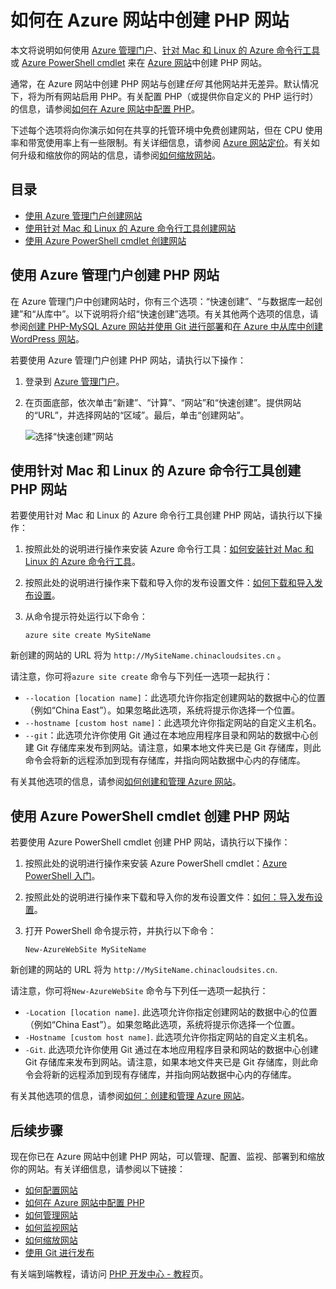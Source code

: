 <properties title="How to create a PHP web site in Azure Web Sites" pageTitle="How to create a PHP web site in Azure Web Sites" metaKeywords="PHP Azure Web Sites" description="Learn how to create a PHP web site in Azure Web Sites" documentationCenter="PHP" services="Web Sites" editor="mollybos" manager="bjsmith" authors="" />
<tags ms.service="Web Sites"
    ms.date="02/05/2015"
    wacn.date="04/11/2015"
    />

# 如何在 Azure 网站中创建 PHP 网站

本文将说明如何使用 [Azure 管理门户][Azure 管理门户]、[针对 Mac 和 Linux 的 Azure 命令行工具][针对 Mac 和 Linux 的 Azure 命令行工具]或 [Azure PowerShell cmdlet][Azure PowerShell cmdlet] 来在 [Azure 网站][Azure 网站]中创建 PHP 网站。

通常，在 Azure 网站中创建 PHP 网站与创建*任何* 其他网站并无差异。默认情况下，将为所有网站启用 PHP。有关配置 PHP（或提供你自定义的 PHP 运行时）的信息，请参阅[如何在 Azure 网站中配置 PHP][如何在 Azure 网站中配置 PHP]。

下述每个选项将向你演示如何在共享的托管环境中免费创建网站，但在 CPU 使用率和带宽使用率上有一些限制。有关详细信息，请参阅 [Azure 网站定价][Azure 网站定价]。有关如何升级和缩放你的网站的信息，请参阅[如何缩放网站][如何缩放网站]。

## 目录

-   [使用 Azure 管理门户创建网站][使用 Azure 管理门户创建网站]
-   [使用针对 Mac 和 Linux 的 Azure 命令行工具创建网站][使用针对 Mac 和 Linux 的 Azure 命令行工具创建网站]
-   [使用 Azure PowerShell cmdlet 创建网站][使用 Azure PowerShell cmdlet 创建网站]

## <a name="portal"></a>使用 Azure 管理门户创建 PHP 网站

在 Azure 管理门户中创建网站时，你有三个选项：“快速创建”、“与数据库一起创建”和“从库中”。以下说明将介绍“快速创建”选项。有关其他两个选项的信息，请参阅[创建 PHP-MySQL Azure 网站并使用 Git 进行部署][创建 PHP-MySQL Azure 网站并使用 Git 进行部署]和[在 Azure 中从库中创建 WordPress 网站][在 Azure 中从库中创建 WordPress 网站]。

若要使用 Azure 管理门户创建 PHP 网站，请执行以下操作：

1.  登录到 [Azure 管理门户][Azure 管理门户]。
2.  在页面底部，依次单击“新建”、“计算”、“网站”和“快速创建”。提供网站的“URL”，并选择网站的“区域”。最后，单击“创建网站”。

    ![选择“快速创建”网站][选择“快速创建”网站]

## <a name="XplatTools"></a>使用针对 Mac 和 Linux 的 Azure 命令行工具创建 PHP 网站

若要使用针对 Mac 和 Linux 的 Azure 命令行工具创建 PHP 网站，请执行以下操作：

1.  按照此处的说明进行操作来安装 Azure 命令行工具：[如何安装针对 Mac 和 Linux 的 Azure 命令行工具][如何安装针对 Mac 和 Linux 的 Azure 命令行工具]。

2.  按照此处的说明进行操作来下载和导入你的发布设置文件：[如何下载和导入发布设置][如何下载和导入发布设置]。

3.  从命令提示符处运行以下命令：

        azure site create MySiteName

新创建的网站的 URL 将为 `http://MySiteName.chinacloudsites.cn` 。

请注意，你可将`azure site create` 命令与下列任一选项一起执行：

-   `--location [location name]`：此选项允许你指定创建网站的数据中心的位置（例如“China East”）。如果忽略此选项，系统将提示你选择一个位置。
-   `--hostname [custom host name]`：此选项允许你指定网站的自定义主机名。
-   `--git`：此选项允许你使用 Git 通过在本地应用程序目录和网站的数据中心创建 Git 存储库来发布到网站。请注意，如果本地文件夹已是 Git 存储库，则此命令会将新的远程添加到现有存储库，并指向网站数据中心内的存储库。

有关其他选项的信息，请参阅[如何创建和管理 Azure 网站][如何创建和管理 Azure 网站]。

## <a name="PowerShell"></a>使用 Azure PowerShell cmdlet 创建 PHP 网站

若要使用 Azure PowerShell cmdlet 创建 PHP 网站，请执行以下操作：

1.  按照此处的说明进行操作来安装 Azure PowerShell cmdlet：[Azure PowerShell 入门][Azure PowerShell 入门]。

2.  按照此处的说明进行操作来下载和导入你的发布设置文件：[如何：导入发布设置][如何：导入发布设置]。

3.  打开 PowerShell 命令提示符，并执行以下命令：

        New-AzureWebSite MySiteName

新创建的网站的 URL 将为 `http://MySiteName.chinacloudsites.cn`.

请注意，你可将`New-AzureWebSite` 命令与下列任一选项一起执行：

-   `-Location [location name]`. 此选项允许你指定创建网站的数据中心的位置（例如“China East”）。如果忽略此选项，系统将提示你选择一个位置。
-   `-Hostname [custom host name]`. 此选项允许你指定网站的自定义主机名。
-   `-Git`. 此选项允许你使用 Git 通过在本地应用程序目录和网站的数据中心创建 Git 存储库来发布到网站。请注意，如果本地文件夹已是 Git 存储库，则此命令会将新的远程添加到现有存储库，并指向网站数据中心内的存储库。

有关其他选项的信息，请参阅[如何：创建和管理 Azure 网站][如何：创建和管理 Azure 网站]。

## <a name="NextSteps"></a>后续步骤

现在你已在 Azure 网站中创建 PHP 网站，可以管理、配置、监视、部署到和缩放你的网站。有关详细信息，请参阅以下链接：

-   [如何配置网站][如何配置网站]
-   [如何在 Azure 网站中配置 PHP][如何在 Azure 网站中配置 PHP]
-   [如何管理网站][如何管理网站]
-   [如何监视网站][如何监视网站]
-   [如何缩放网站][如何缩放网站]
-   [使用 Git 进行发布][使用 Git 进行发布]

有关端到端教程，请访问 [PHP 开发中心 - 教程][PHP 开发中心 - 教程]页。

  [Azure 管理门户]: http://manage.windowsazure.cn/
  [针对 Mac 和 Linux 的 Azure 命令行工具]: /develop/php/how-to-guides/command-line-tools/
  [Azure PowerShell cmdlet]: /develop/php/how-to-guides/powershell-cmdlets/
  [Azure 网站]: /manage/services/web-sites/
  [如何在 Azure 网站中配置 PHP]: /develop/php/common-tasks/configure-php-web-site/
  [Azure 网站定价]: http://www.windowsazure.cn/zh-cn/pricing/overview/
  [如何缩放网站]: /documentation/articles/web-sites-scale/
  [使用 Azure 管理门户创建网站]: #portal
  [使用针对 Mac 和 Linux 的 Azure 命令行工具创建网站]: #XplatTools
  [使用 Azure PowerShell cmdlet 创建网站]: #PowerShell
  [创建 PHP-MySQL Azure 网站并使用 Git 进行部署]: /develop/php/tutorials/website-w-mysql-and-git/
  [在 Azure 中从库中创建 WordPress 网站]: /develop/php/tutorials/website-from-gallery/
  [选择“快速创建”网站]: ./media/web-sites-php-create-web-sites/select-quickcreate-website.png
  [如何安装针对 Mac 和 Linux 的 Azure 命令行工具]: /develop/php/how-to-guides/command-line-tools/#Download
  [如何下载和导入发布设置]: /develop/php/how-to-guides/command-line-tools/#Account
  [如何创建和管理 Azure 网站]: /develop/php/how-to-guides/command-line-tools/#WebSites
  [Azure PowerShell 入门]: /develop/php/how-to-guides/powershell-cmdlets/#GetStarted
  [如何：导入发布设置]: /develop/php/how-to-guides/powershell-cmdlets/#ImportPubSettings
  [如何：创建和管理 Azure 网站]: /develop/php/how-to-guides/powershell-cmdlets/#WebSite
  [如何配置网站]: /documentation/articles/web-sites-configure/
  [如何管理网站]: /documentation/articles/web-sites-manage/
  [如何监视网站]: /documentation/articles/web-sites-monitor/
  [使用 Git 进行发布]: /develop/php/common-tasks/publishing-with-git/
  [PHP 开发中心 - 教程]: /develop/php/tutorials/
